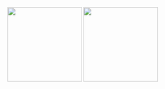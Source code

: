 <!--
**hinatao3o/hinatao3o** is a ✨ _special_ ✨ repository because its `README.md` (this file) appears on your GitHub profile.

Here are some ideas to get you started:

- 🔭 I’m currently working on ...
- 🌱 I’m currently learning ...
- 👯 I’m looking to collaborate on ...
- 🤔 I’m looking for help with ...
- 💬 Ask me about ...
- 📫 How to reach me: ...
- 😄 Pronouns: ...
- ⚡ Fun fact: ...
-->
<img height=170px; align="left" src="https://github-readme-stats.vercel.app/api?username=hinatao3o&count_private=true&show_icons=true" />
<img height=170px; align="left" src="https://github-readme-stats.vercel.app/api/top-langs/?username=hinatao3o&layout=compact" />
